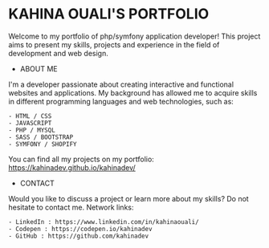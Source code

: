 # KAHINA OUALI'S PORTFOLIO 

Welcome to my portfolio of php/symfony application developer! This project aims to present my skills, projects and experience in the field of development and web design.

- ABOUT ME 

I'm a developer passionate about creating interactive and functional websites and applications. My background has allowed me to acquire skills in different programming languages and web technologies, such as: 

    - HTML / CSS
    - JAVASCRIPT 
    - PHP / MYSQL 
    - SASS / BOOTSTRAP 
    - SYMFONY / SHOPIFY 

You can find all my projects on my portfolio: https://kahinadev.github.io/kahinadev/

- CONTACT

Would you like to discuss a project or learn more about my skills? Do not hesitate to contact me. 
Network links:

    - LinkedIn : https://www.linkedin.com/in/kahinaouali/
    - Codepen : https://codepen.io/kahinadev
    - GitHub : https://github.com/kahinadev